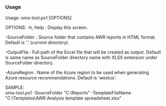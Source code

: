 ### Usage

Usage: oma-tool.ps1 [OPTIONS]

OPTIONS:
   -h, Help          : Display this screen.
   
   -SourceFolder     : Source folder that contains AWR reports in HTML format. Default is '.' (current directory).
   
   -OutputFile       : Full path of the Excel file that will be created as output. Default is same name as SourceFolder directory name with XLSX extension under SourceFolder directory.
   
   -AzureRegion      : Name of the Azure region to be used when generating Azure resource recommendations. Default is 'westus'.
   
SAMPLE:   
   oma-tool.ps1 -SourceFolder "C:\Reports" -TemplateFileName "C:\Templates\AWR Analysis template spreadsheet.xlsx"
